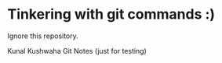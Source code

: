# Tinkering with git commands :)
Ignore this repository.

Kunal Kushwaha Git Notes (just for testing)
